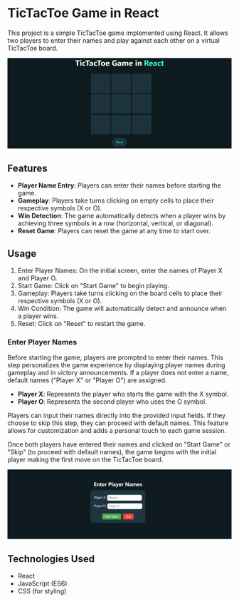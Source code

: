 # TicTacToe Game in React

This project is a simple TicTacToe game implemented using React. It allows two players to enter their names and play against each other on a virtual TicTacToe board.

![Tic-Tac-Toe Game Preview](./.github/tictactoe.gif)

## Features

- **Player Name Entry**: Players can enter their names before starting the game.
- **Gameplay**: Players take turns clicking on empty cells to place their respective symbols (X or O).
- **Win Detection**: The game automatically detects when a player wins by achieving three symbols in a row (horizontal, vertical, or diagonal).
- **Reset Game**: Players can reset the game at any time to start over.

## Usage

1. Enter Player Names: On the initial screen, enter the names of Player X and Player O.
2. Start Game: Click on "Start Game" to begin playing.
3. Gameplay: Players take turns clicking on the board cells to place their respective symbols (X or O).
4. Win Condition: The game will automatically detect and announce when a player wins.
5. Reset: Click on "Reset" to restart the game.

### Enter Player Names

Before starting the game, players are prompted to enter their names. This step personalizes the game experience by displaying player names during gameplay and in victory announcements. If a player does not enter a name, default names ("Player X" or "Player O") are assigned.

- **Player X**: Represents the player who starts the game with the X symbol.
- **Player O**: Represents the second player who uses the O symbol.

Players can input their names directly into the provided input fields. If they choose to skip this step, they can proceed with default names. This feature allows for customization and adds a personal touch to each game session.

Once both players have entered their names and clicked on "Start Game" or "Skip" (to proceed with default names), the game begins with the initial player making the first move on the TicTacToe board.

![Enter Player Names Preview](./.github/enternames.png)

## Technologies Used

- React
- JavaScript (ES6)
- CSS (for styling)
